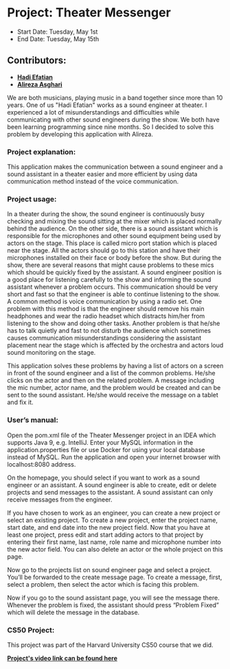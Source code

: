 
# Project:  Theater Messenger

- Start Date:  Tuesday, May 1st
- End Date:   Tuesday, May 15th

## Contributors:  
- **[Hadi Efatian](https://github.com/hadiefatian)**
- **[Alireza Asghari](https://github.com/alirezaasghari)**

We are both musicians, playing music in a band together since more than 10 years. One of us "Hadi Efatian" works as a sound engineer at theater. I experienced a lot of misunderstandings and difficulties while communicating with other sound engineers during the show. We both have been learning programming since nine months. So I decided to solve this problem by developing this application with Alireza.


### Project explanation:

This application makes the communication between a sound engineer and a sound assistant in a theater easier and more efficient by using data communication method instead of the voice communication.

### Project usage:

In a theater during the show, the sound engineer is continuously busy checking and mixing the sound sitting at the mixer which is placed normally behind the audience. On the other side, there is a sound assistant which is responsible for the microphones and other sound equipment being used by actors on the stage. This place is called micro port station which is placed near the stage. All the actors should go to this station and have their microphones installed on their face or body before the show. But during the show, there are several reasons that might cause problems to these mics which should be quickly fixed by the assistant. 
A sound engineer position is a good place for listening carefully to the show and informing the sound assistant whenever a problem occurs. This communication should be very short and fast so that the engineer is able to continue listening to the show. 
A common method is voice communication by using a radio set. One problem with this method is that the engineer should remove his main headphones and wear the radio headset which distracts him/her from listening to the show and doing other tasks. Another problem is that he/she has to talk quietly and fast to not disturb the audience which sometimes causes communication misunderstandings considering the assistant placement near the stage which is affected by the orchestra and actors loud sound monitoring on the stage.


This application solves these problems by having a list of actors on a screen in front of the sound engineer and a list of the common problems. He/she clicks on the actor and then on the related problem.  A message including the mic number, actor name, and the problem would be created and can be sent to the sound assistant. He/she would receive the message on a tablet and fix it.

### User’s manual:

Open the pom.xml file of the Theater Messenger project in an IDEA which supports Java 9, e.g. IntelliJ.
Enter your MySQL information in the application.properties file or use Docker for using your local database instead of MySQL.
Run the application and open your internet browser with localhost:8080 address.

On the homepage, you should select if you want to work as a sound engineer or an assistant. 
A sound engineer is able to create, edit or delete projects and send messages to the assistant. A sound assistant can only receive messages from the engineer.

If you have chosen to work as an engineer, you can create a new project or select an existing project.
To create a new project, enter the project name, start date, and end date into the new project field. Now that you have at least one project, press edit and start adding actors to that project by entering their first name, last name, role name and microphone number into the new actor field. You can also delete an actor or the whole project on this page. 

Now go to the projects list on sound engineer page and select a project. You’ll be forwarded to the create message page. To create a message, first, select a problem, then select the actor which is facing this problem. 

Now if you go to the sound assistant page, you will see the message there. Whenever the problem is fixed, the assistant should press “Problem Fixed” which will delete the message in the database.


### CS50 Project:
This project was part of the Harvard University CS50 course that we did.

**[Project's video link can be found here](https://youtu.be/_egpteNwMxc)**

